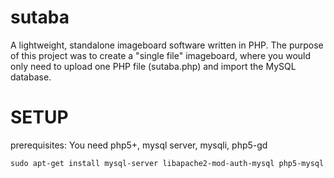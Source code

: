 sutaba
======

A lightweight, standalone imageboard software written in PHP. The purpose of this project was to create a "single file" imageboard, where you would only need to upload one PHP file (sutaba.php) and import the MySQL database.

SETUP
======

prerequisites:
You need php5+, mysql server, mysqli, php5-gd

```
sudo apt-get install mysql-server libapache2-mod-auth-mysql php5-mysql	

```
